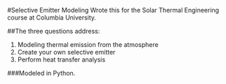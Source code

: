 #Selective Emitter Modeling
Wrote this for the Solar Thermal Engineering course at Columbia University.

##The three questions address:
1. Modeling thermal emission from the atmosphere
2. Create your own selective emitter
3. Perform heat transfer analysis

###Modeled in Python.

